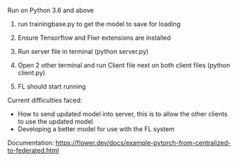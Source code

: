 Run on Python 3.6 and above

1. run trainingbase.py to get the model to save for loading

1. Ensure Tensorflow and Flwr extensions are installed

2. Run server file in terminal (python server.py)

3. Open 2 other terminal and run Client file next on both client files (python client.py)

4. FL should start running

Current difficulties faced:
- How to send updated model into server, this is to allow the other clients to use the updated model
- Developing a better model for use with the FL system

Documentation:
https://flower.dev/docs/example-pytorch-from-centralized-to-federated.html